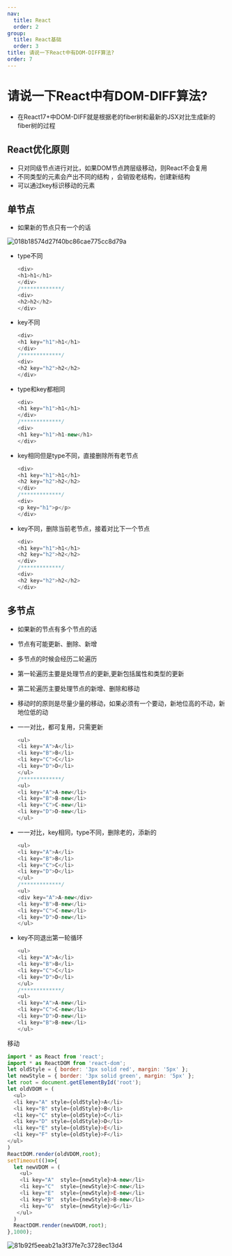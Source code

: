 ```yaml
---
nav:
  title: React
  order: 2
group:
  title: React基础
  order: 3
title: 请说一下React中有DOM-DIFF算法?
order: 7
---
```


# 请说一下React中有DOM-DIFF算法?

- 在React17+中DOM-DIFF就是根据老的fiber树和最新的JSX对比生成新的fiber树的过程

## React优化原则

- 只对同级节点进行对比，如果DOM节点跨层级移动，则React不会复用
- 不同类型的元素会产出不同的结构 ，会销毁老结构，创建新结构
- 可以通过key标识移动的元素

## 单节点

- 如果新的节点只有一个的话

![018b18574d27f40bc86cae775cc8d79a](http://wuxiao-tech-doc.oss-cn-hangzhou.aliyuncs.com/2022-02-09-034907.png)

- type不同

  ```js
  <div>
  <h1>h1</h1>
  </div>
  /*************/
  <div>
  <h2>h2</h2>
  </div>
  ```

- key不同

  ```js
  <div>
  <h1 key="h1">h1</h1>
  </div>
  /*************/
  <div>
  <h2 key="h2">h2</h2>
  </div>
  ```

- type和key都相同

  ```js
  <div>
  <h1 key="h1">h1</h1>
  </div>
  /*************/
  <div>
  <h1 key="h1">h1-new</h1>
  </div>
  ```

- key相同但是type不同，直接删除所有老节点

  ```js
  <div>
  <h1 key="h1">h1</h1>
  <h2 key="h2">h2</h2>
  </div>
  /*************/
  <div>
  <p key="h1">p</p>
  </div>
  ```

- key不同，删除当前老节点，接着对比下一个节点

  ```js
  <div>
  <h1 key="h1">h1</h1>
  <h2 key="h2">h2</h2>
  </div>
  /*************/
  <div>
  <h2 key="h2">h2</h2>
  </div>
  ```

## 多节点

- 如果新的节点有多个节点的话

- 节点有可能更新、删除、新增

- 多节点的时候会经历二轮遍历

- 第一轮遍历主要是处理节点的更新,更新包括属性和类型的更新

- 第二轮遍历主要处理节点的新增、删除和移动

- 移动时的原则是尽量少量的移动，如果必须有一个要动，新地位高的不动，新地位低的动

- 一一对比，都可复用，只需更新

  ```js
  <ul>
  <li key="A">A</li>
  <li key="B">B</li>
  <li key="C">C</li>
  <li key="D">D</li>
  </ul>
  /*************/
  <ul>
  <li key="A">A-new</li>
  <li key="B">B-new</li>
  <li key="C">C-new</li>
  <li key="D">D-new</li>
  </ul>
  ```

- 一一对比，key相同，type不同，删除老的，添新的

  ```js
  <ul>
  <li key="A">A</li>
  <li key="B">B</li>
  <li key="C">C</li>
  <li key="D">D</li>
  </ul>
  /*************/
  <ul>
  <div key="A">A-new</div>
  <li key="B">B-new</li>
  <li key="C">C-new</li>
  <li key="D">D-new</li>
  </ul>
  ```

- key不同退出第一轮循环

  ```js
  <ul>
  <li key="A">A</li>
  <li key="B">B</li>
  <li key="C">C</li>
  <li key="D">D</li>
  </ul>
  /*************/
  <ul>
  <li key="A">A-new</li>
  <li key="C">C-new</li>
  <li key="D">D-new</li>
  <li key="B">B-new</li>
  </ul>
  ```

移动

```js
import * as React from 'react';
import * as ReactDOM from 'react-dom';
let oldStyle = { border: '3px solid red', margin: '5px' };
let newStyle = { border: '3px solid green', margin: '5px' };
let root = document.getElementById('root');
let oldVDOM = (
  <ul>
  <li key="A" style={oldStyle}>A</li>
  <li key="B" style={oldStyle}>B</li>
  <li key="C" style={oldStyle}>C</li>
  <li key="D" style={oldStyle}>D</li>
  <li key="E" style={oldStyle}>E</li>
  <li key="F" style={oldStyle}>F</li>
</ul>
)
ReactDOM.render(oldVDOM,root);
setTimeout(()=>{
  let newVDOM = (
    <ul>
    <li key="A"  style={newStyle}>A-new</li>
    <li key="C"  style={newStyle}>C-new</li>
    <li key="E"  style={newStyle}>E-new</li>
    <li key="B"  style={newStyle}>B-new</li>
    <li key="G"  style={newStyle}>G</li>
   </ul>
  )
  ReactDOM.render(newVDOM,root);
},1000);
```

![81b92f5eeab21a3f37fe7c3728ec13d4](http://wuxiao-tech-doc.oss-cn-hangzhou.aliyuncs.com/2022-02-09-035019.png)